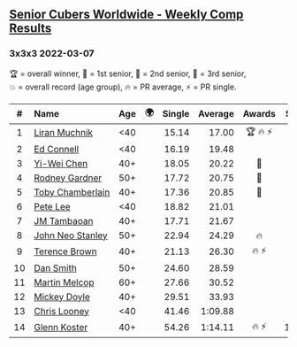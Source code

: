 <style>table {white-space: nowrap;}</style>
<link rel="stylesheet" type="text/css" href="/scw-comp/css/flags.css" />

## [Senior Cubers Worldwide - Weekly Comp Results](/scw-comp/results/)
### 3x3x3 2022-03-07

<span style="white-space: nowrap;">🏆 = overall winner</span>, <span style="white-space: nowrap;">🥇 = 1st senior</span>, <span style="white-space: nowrap;">🥈 = 2nd senior</span>, <span style="white-space: nowrap;">🥉 = 3rd senior</span>, <span style="white-space: nowrap;">💥 = overall record (age group)</span>, <span style="white-space: nowrap;">🔥 = PR average</span>, <span style="white-space: nowrap;">⚡ = PR single</span>.

| # | Name | Age | 🌍 | Single | Average | Awards | Solve 1 | Solve 2 | Solve 3 | Solve 4 | Solve 5 | Video |
| :--: | :-- | :--: | :--: | --: | --: | :--: | --: | --: | --: | --: | --: | :-- |
| 1 | [Liran Muchnik](../../persons/liran_muchnik/333.md) | <40 | | 15.14 | 17.00 | 🏆 🔥 ⚡ | 15.35 | 15.14 | 18.42 | 17.84 | 17.81 | [Desktop](https://www.facebook.com/events/543808583529148/permalink/544542930122380) / [Mobile](https://m.facebook.com/events/543808583529148?view=permalink&id=544542930122380) |
| 2 | [Ed Connell](../../persons/ed_connell/333.md) | <40 | <i class="flag flag-IE" /> | 16.19 | 19.48 |  | 19.74 | 21.35 | 20.81 | 17.90 | 16.19 | [Desktop](https://www.facebook.com/events/543808583529148/permalink/551140292795977) / [Mobile](https://m.facebook.com/events/543808583529148?view=permalink&id=551140292795977) |
| 3 | [Yi-Wei Chen](../../persons/yi_wei_chen/333.md) | 40+ | <i class="flag flag-TW" /> | 18.05 | 20.22 | 🥇 | 22.80 | 21.51 | 20.97 | 18.05 | 18.19 | [Desktop](https://www.facebook.com/events/543808583529148/permalink/548948493015157) / [Mobile](https://m.facebook.com/events/543808583529148?view=permalink&id=548948493015157) |
| 4 | [Rodney Gardner](../../persons/rodney_gardner/333.md) | 50+ | <i class="flag flag-US" /> | 17.72 | 20.75 | 🥈 | 21.20 | 17.87 | 24.54 | 17.72 | 23.18 | [Desktop](https://www.facebook.com/events/543808583529148/permalink/550104436232896) / [Mobile](https://m.facebook.com/events/543808583529148?view=permalink&id=550104436232896) |
| 5 | [Toby Chamberlain](../../persons/toby_chamberlain/333.md) | 40+ | <i class="flag flag-AU" /> | 17.36 | 20.85 | 🥉 | 23.80 | 21.37 | 20.17 | 17.36 | 21.02 | [Desktop](https://www.facebook.com/520891933/videos/957497218242676) / [Mobile](https://m.facebook.com/520891933/videos/957497218242676) |
| 6 | [Pete Lee](../../persons/pete_lee/333.md) | <40 | <i class="flag flag-GB" /> | 18.82 | 21.01 |  | 22.76 | 19.03 | 21.24 | 18.82 | 23.39 | [Desktop](https://www.facebook.com/events/543808583529148/permalink/547121679864505) / [Mobile](https://m.facebook.com/events/543808583529148?view=permalink&id=547121679864505) |
| 7 | [JM Tambaoan](../../persons/jm_tambaoan/333.md) | 40+ | <i class="flag flag-PH" /> | 17.71 | 21.67 |  | 17.71 | 19.40 | 22.60 | 23.00 | 23.64 | [Desktop](https://www.facebook.com/events/543808583529148/permalink/548390106404329) / [Mobile](https://m.facebook.com/events/543808583529148?view=permalink&id=548390106404329) |
| 8 | [John Neo Stanley](../../persons/john_neo_stanley/333.md) | 50+ | <i class="flag flag-GB" /> | 22.94 | 24.29 | 🔥 | 22.94 | 23.41 | 23.44 | 26.99 | 26.01 | [Desktop](https://www.facebook.com/events/543808583529148/permalink/546041703305836) / [Mobile](https://m.facebook.com/events/543808583529148?view=permalink&id=546041703305836) |
| 9 | [Terence Brown](../../persons/terence_brown/333.md) | 40+ | <i class="flag flag-NZ" /> | 21.13 | 26.30 | 🔥 ⚡ | 28.40 | 26.27 | 21.13 | 34.55 | 24.24 | [Desktop](https://www.facebook.com/events/543808583529148/permalink/546318466611493) / [Mobile](https://m.facebook.com/events/543808583529148?view=permalink&id=546318466611493) |
| 10 | [Dan Smith](../../persons/dan_smith/333.md) | 50+ | <i class="flag flag-US" /> | 24.60 | 28.59 |  | 30.54 | 29.54 | 29.32 | 26.90 | 24.60 | [Desktop](https://www.facebook.com/events/543808583529148/permalink/551470076096332) / [Mobile](https://m.facebook.com/events/543808583529148?view=permalink&id=551470076096332) |
| 11 | [Martin Melcop](../../persons/martin_melcop/333.md) | 60+ | | 27.66 | 30.52 |  | 28.84 | 32.11 | 32.19 | 30.60 | 27.66 | [Desktop](https://www.facebook.com/100000468058820/videos/681637836292723) / [Mobile](https://m.facebook.com/100000468058820/videos/681637836292723) |
| 12 | [Mickey Doyle](../../persons/mickey_doyle/333.md) | 40+ | <i class="flag flag-US" /> | 29.51 | 33.93 |  | 29.51 | 39.92 | 31.57 | 35.10 | 35.12 | [Desktop](https://www.facebook.com/events/543808583529148/permalink/550915576151782) / [Mobile](https://m.facebook.com/events/543808583529148?view=permalink&id=550915576151782) |
| 13 | [Chris Looney](../../persons/chris_looney/333.md) | <40 | <i class="flag flag-US" /> | 41.46 | 1:09.88 |  | 46.38 | 54.40 | 1:55.47 | 1:48.87 | 41.46 | [Desktop](https://www.facebook.com/chris.looney/videos/482877963316828) / [Mobile](https://m.facebook.com/chris.looney/videos/482877963316828) |
| 14 | [Glenn Koster](../../persons/glenn_koster/333.md) | 40+ | <i class="flag flag-US" /> | 54.26 | 1:14.11 | 🔥 ⚡ | 1:01.37 | 1:19.92 | 1:29.08 | 54.26 | 1:21.05 | [Desktop](https://www.facebook.com/events/543808583529148/permalink/546823446560995) / [Mobile](https://m.facebook.com/events/543808583529148?view=permalink&id=546823446560995) |

<!-- Global site tag (gtag.js) - Google Analytics -->
<script async src="https://www.googletagmanager.com/gtag/js?id=UA-86348435-3"></script>
<script>window.dataLayer = window.dataLayer || []; function gtag() {dataLayer.push(arguments);} gtag('js', new Date()); gtag('config', 'UA-86348435-3');</script>
